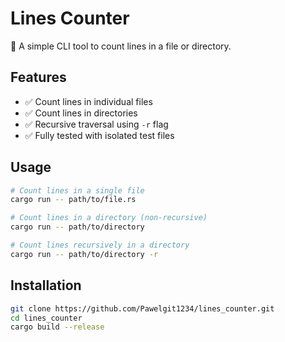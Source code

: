 # Lines Counter

📄 A simple CLI tool to count lines in a file or directory.

## Features

- ✅ Count lines in individual files
- ✅ Count lines in directories
- ✅ Recursive traversal using `-r` flag
- ✅ Fully tested with isolated test files

## Usage

```bash
# Count lines in a single file
cargo run -- path/to/file.rs

# Count lines in a directory (non-recursive)
cargo run -- path/to/directory

# Count lines recursively in a directory
cargo run -- path/to/directory -r
```

## Installation
```bash
git clone https://github.com/Pawelgit1234/lines_counter.git
cd lines_counter
cargo build --release
```